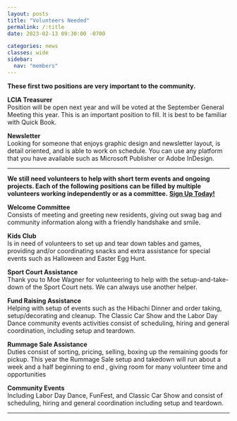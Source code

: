```yaml
---
layout: posts
title: "Volunteers Needed"
permalink: /:title
date: 2023-02-13 09:30:00 -0700

categories: news
classes: wide
sidebar:
  nav: "members"
---
```

**These first two positions are very important to the community.**

**LCIA Treasurer**<br>
Position will be open next year and will be voted at the September General
Meeting this year. This is an important position to fill. It is best to be familiar with Quick Book.

**Newsletter**<br>
Looking for someone that enjoys graphic design and newsletter layout, is detail
oriented, and is able to work on schedule. You can use any platform that you have available such as
Microsoft Publisher or Adobe InDesign.

---

**We still need volunteers to help with short term events and ongoing projects. Each of the following**
**positions can be filled by multiple volunteers working independently or as a committee.**
[**Sign Up Today!**](https://dev.lakecavanaugh.info/lcia/volunteer)

**Welcome Committee**<br>
Consists of meeting and greeting new residents, giving out swag bag and
community information along with a friendly handshake and smile.

**Kids Club**<br>
Is in need of volunteers to set up and tear down tables and games, providing and/or
coordinating snacks and extra assistance for special events such as Halloween and Easter Egg Hunt.

**Sport Court Assistance**<br>
Thank you to Moe Wagner for volunteering to help with the setup-and-take-down of the Sport Court nets.
We can always use another helper.

**Fund Raising Assistance**<br>
Helping with setup of events such as the Hibachi Dinner and order taking, setup/decorating and cleanup.
The Classic Car Show and the Labor Day Dance community events activities consist of scheduling, hiring 
and general coordination, including setup and teardown.

**Rummage Sale Assistance**<br>
Duties consist of sorting, pricing, selling, boxing up the remaining goods for pickup. This year the Rummage
Sale setup and takedown will run about a week and a half beginning to end , giving room for many volunteer time 
and opportunities

**Community Events**<br>
Including Labor Day Dance, FunFest, and Classic Car Show and consist of scheduling, hiring and general 
coordination including setup and teardown.

---